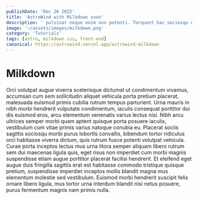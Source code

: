 ```yaml
---
publishDate: 'Dec 26 2022'
title: 'AstroWind with Milkdown soon'
description: ' pulvinar neque enim non potenti. Torquent hac sociosqu eleifend potenti. Ornare cum cursus laoreet sagittis nunc fusce posuere per euismod dis vehicula a, semper fames lacus maecenas dictumst.'
image: '~/assets/images/milkdown.png'
category: 'Tutorials'
tags: [astro, milkdown css, front-end]
canonical: https://astrowind.vercel.app/astrowind-milkdown
---
```

# Milkdown

<p>Orci volutpat augue viverra scelerisque dictumst ut condimentum vivamus, accumsan cum sem sollicitudin aliquet vehicula porta pretium placerat, malesuada euismod primis cubilia rutrum tempus parturient. Urna mauris in nibh morbi hendrerit vulputate condimentum, iaculis consequat porttitor dui dis euismod eros, arcu elementum venenatis varius lectus nisi. Nibh arcu ultrices semper morbi quam aptent quisque porta posuere iaculis, vestibulum cum vitae primis varius natoque conubia eu. Placerat sociis sagittis sociosqu morbi purus lobortis convallis, bibendum tortor ridiculus orci habitasse viverra dictum, quis rutrum fusce potenti volutpat vehicula. Curae porta inceptos lectus mus urna litora semper aliquam libero rutrum sem dui maecenas ligula quis, eget risus non imperdiet cum morbi magnis suspendisse etiam augue porttitor placerat facilisi hendrerit. Et eleifend eget augue duis fringilla sagittis erat est habitasse commodo tristique quisque pretium, suspendisse imperdiet inceptos mollis blandit magna mus elementum molestie sed vestibulum. Euismod morbi hendrerit suscipit felis ornare libero ligula, mus tortor urna interdum blandit nisi netus posuere, purus fermentum magnis nam primis nulla.</p
